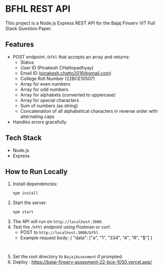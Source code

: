 # BFHL REST API

This project is a Node.js Express REST API for the Bajaj Finserv VIT Full Stack Question Paper.

## Features
- POST endpoint `/bfhl` that accepts an array and returns:
  - Status
  - User ID (Pinakesh CHattopadhyay)
  - Email ID (pinakesh.chatto2016@gmail.com)
  - College Roll Number (22BCE10507)
  - Array for even numbers
  - Array for odd numbers
  - Array for alphabets (converted to uppercase)
  - Array for special characters
  - Sum of numbers (as string)
  - Concatenation of all alphabetical characters in reverse order with alternating caps
- Handles errors gracefully

## Tech Stack
- Node.js
- Express

## How to Run Locally
1. Install dependencies:
   ```
   npm install
   ```
2. Start the server:
   ```
   npm start
   ```
3. The API will run on `http://localhost:3000`.
4. Test the `/bfhl` endpoint using Postman or curl:
   - POST to `http://localhost:3000/bfhl`
   - Example request body:
     {
       "data": ["a", "1", "334", "4", "R", "$"]
     }
     ```


3. Set the root directory to `BajajAssesment` if prompted.
4. Deploy : https://bajaj-finserv-assesment-22-bce-1050.vercel.app/

